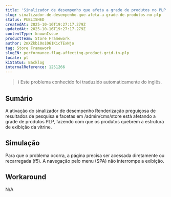 ```yaml
---
title: 'Sinalizador de desempenho que afeta a grade de produtos no PLP'
slug: sinalizador-de-desempenho-que-afeta-a-grade-de-produtos-no-plp
status: PUBLISHED
createdAt: 2025-10-16T19:27:17.279Z
updatedAt: 2025-10-16T19:27:17.279Z
contentType: knownIssue
productTeam: Store Framework
author: 2mXZkbi0oi061KicTExNjo
tag: Store Framework
slugEN: performance-flag-affecting-product-grid-in-plp
locale: pt
kiStatus: Backlog
internalReference: 1251266
---
```


>ℹ️ Este problema conhecido foi traduzido automaticamente do inglês.

## Sumário


A ativação do sinalizador de desempenho Renderização preguiçosa de resultados de pesquisa e facetas em /admin/cms/store está afetando a grade de produtos PLP, fazendo com que os produtos quebrem a estrutura de exibição da vitrine.
## Simulação


Para que o problema ocorra, a página precisa ser acessada diretamente ou recarregada (f5). A navegação pelo menu (SPA) não interrompe a exibição.


## Workaround


N/A



